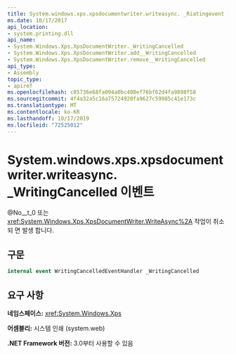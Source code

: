 ```yaml
---
title: System.windows.xps.xpsdocumentwriter.writeasync. _Riatingevent (System.web)
ms.date: 10/17/2017
api_location:
- system.printing.dll
api_name:
- System.Windows.Xps.XpsDocumentWriter._WritingCancelled
- System.Windows.Xps.XpsDocumentWriter.add__WritingCancelled
- System.Windows.Xps.XpsDocumentWriter.remove__WritingCancelled
api_type:
- Assembly
topic_type:
- apiref
ms.openlocfilehash: c05736e68fa094a0bc408ef76bf62d4fa9898f58
ms.sourcegitcommit: 4f4a32a5c16a75724920fa9627c59985c41e173c
ms.translationtype: MT
ms.contentlocale: ko-KR
ms.lasthandoff: 10/17/2019
ms.locfileid: "72525012"
---
```

# <a name="xpsdocumentwriter_writingcancelled-event"></a>System.windows.xps.xpsdocumentwriter.writeasync. \_WritingCancelled 이벤트

@No__t_0 또는 <xref:System.Windows.Xps.XpsDocumentWriter.WriteAsync%2A> 작업이 취소 되 면 발생 합니다. 

## <a name="syntax"></a>구문

``` csharp
internal event WritingCancelledEventHandler _WritingCancelled
```

## <a name="requirements"></a>요구 사항

**네임스페이스:** <xref:System.Windows.Xps>

**어셈블리:** 시스템 인쇄 (system.web)

**.NET Framework 버전:** 3.0부터 사용할 수 있음

